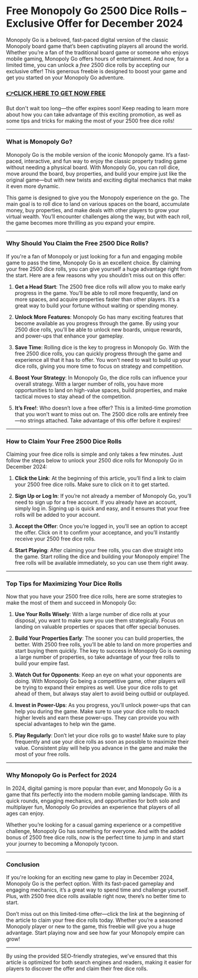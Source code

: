 # Free Monopoly Go 2500 Dice Rolls – Exclusive Offer for December 2024

Monopoly Go is a beloved, fast-paced digital version of the classic Monopoly board game that’s been captivating players all around the world. Whether you’re a fan of the traditional board game or someone who enjoys mobile gaming, Monopoly Go offers hours of entertainment. And now, for a limited time, you can unlock a *free* 2500 dice rolls by accepting our exclusive offer! This generous freebie is designed to boost your game and get you started on your Monopoly Go adventure.

### [👉CLICK HERE TO GET NOW FREE](https://freeforyou.xyz/monopoly/go/)

But don't wait too long—the offer expires soon! Keep reading to learn more about how you can take advantage of this exciting promotion, as well as some tips and tricks for making the most of your 2500 free dice rolls!

---

### What is Monopoly Go?

Monopoly Go is the mobile version of the iconic Monopoly game. It’s a fast-paced, interactive, and fun way to enjoy the classic property trading game without needing a physical board. With Monopoly Go, you can roll dice, move around the board, buy properties, and build your empire just like the original game—but with new twists and exciting digital mechanics that make it even more dynamic. 

This game is designed to give you the Monopoly experience on the go. The main goal is to roll dice to land on various spaces on the board, accumulate money, buy properties, and make deals with other players to grow your virtual wealth. You’ll encounter challenges along the way, but with each roll, the game becomes more thrilling as you expand your empire.

---

### Why Should You Claim the Free 2500 Dice Rolls?

If you're a fan of Monopoly or just looking for a fun and engaging mobile game to pass the time, Monopoly Go is an excellent choice. By claiming your free 2500 dice rolls, you can give yourself a huge advantage right from the start. Here are a few reasons why you shouldn’t miss out on this offer:

1. **Get a Head Start**: The 2500 free dice rolls will allow you to make early progress in the game. You’ll be able to roll more frequently, land on more spaces, and acquire properties faster than other players. It’s a great way to build your fortune without waiting or spending money.

2. **Unlock More Features**: Monopoly Go has many exciting features that become available as you progress through the game. By using your 2500 dice rolls, you’ll be able to unlock new boards, unique rewards, and power-ups that enhance your gameplay.

3. **Save Time**: Rolling dice is the key to progress in Monopoly Go. With the free 2500 dice rolls, you can quickly progress through the game and experience all that it has to offer. You won’t need to wait to build up your dice rolls, giving you more time to focus on strategy and competition.

4. **Boost Your Strategy**: In Monopoly Go, the dice rolls can influence your overall strategy. With a larger number of rolls, you have more opportunities to land on high-value spaces, build properties, and make tactical moves to stay ahead of the competition.

5. **It’s Free!**: Who doesn’t love a free offer? This is a limited-time promotion that you won’t want to miss out on. The 2500 dice rolls are entirely free—no strings attached. Take advantage of this offer before it expires!

---

### How to Claim Your Free 2500 Dice Rolls

Claiming your free dice rolls is simple and only takes a few minutes. Just follow the steps below to unlock your 2500 dice rolls for Monopoly Go in December 2024:

1. **Click the Link**: At the beginning of this article, you’ll find a link to claim your 2500 free dice rolls. Make sure to click on it to get started.

2. **Sign Up or Log In**: If you’re not already a member of Monopoly Go, you’ll need to sign up for a free account. If you already have an account, simply log in. Signing up is quick and easy, and it ensures that your free rolls will be added to your account.

3. **Accept the Offer**: Once you’re logged in, you’ll see an option to accept the offer. Click on it to confirm your acceptance, and you’ll instantly receive your 2500 free dice rolls.

4. **Start Playing**: After claiming your free rolls, you can dive straight into the game. Start rolling the dice and building your Monopoly empire! The free rolls will be available immediately, so you can use them right away.

---

### Top Tips for Maximizing Your Dice Rolls

Now that you have your 2500 free dice rolls, here are some strategies to make the most of them and succeed in Monopoly Go:

1. **Use Your Rolls Wisely**: With a large number of dice rolls at your disposal, you want to make sure you use them strategically. Focus on landing on valuable properties or spaces that offer special bonuses.

2. **Build Your Properties Early**: The sooner you can build properties, the better. With 2500 free rolls, you’ll be able to land on more properties and start buying them quickly. The key to success in Monopoly Go is owning a large number of properties, so take advantage of your free rolls to build your empire fast.

3. **Watch Out for Opponents**: Keep an eye on what your opponents are doing. With Monopoly Go being a competitive game, other players will be trying to expand their empires as well. Use your dice rolls to get ahead of them, but always stay alert to avoid being outbid or outplayed.

4. **Invest in Power-Ups**: As you progress, you’ll unlock power-ups that can help you during the game. Make sure to use your dice rolls to reach higher levels and earn these power-ups. They can provide you with special advantages to help win the game.

5. **Play Regularly**: Don’t let your dice rolls go to waste! Make sure to play frequently and use your dice rolls as soon as possible to maximize their value. Consistent play will help you advance in the game and make the most of your free rolls.

---

### Why Monopoly Go is Perfect for 2024

In 2024, digital gaming is more popular than ever, and Monopoly Go is a game that fits perfectly into the modern mobile gaming landscape. With its quick rounds, engaging mechanics, and opportunities for both solo and multiplayer fun, Monopoly Go provides an experience that players of all ages can enjoy.

Whether you’re looking for a casual gaming experience or a competitive challenge, Monopoly Go has something for everyone. And with the added bonus of 2500 free dice rolls, now is the perfect time to jump in and start your journey to becoming a Monopoly tycoon.

---

### Conclusion

If you're looking for an exciting new game to play in December 2024, Monopoly Go is the perfect option. With its fast-paced gameplay and engaging mechanics, it’s a great way to spend time and challenge yourself. Plus, with 2500 free dice rolls available right now, there’s no better time to start.

Don’t miss out on this limited-time offer—click the link at the beginning of the article to claim your free dice rolls today. Whether you’re a seasoned Monopoly player or new to the game, this freebie will give you a huge advantage. Start playing now and see how far your Monopoly empire can grow!

---

By using the provided SEO-friendly strategies, we’ve ensured that this article is optimized for both search engines and readers, making it easier for players to discover the offer and claim their free dice rolls.
